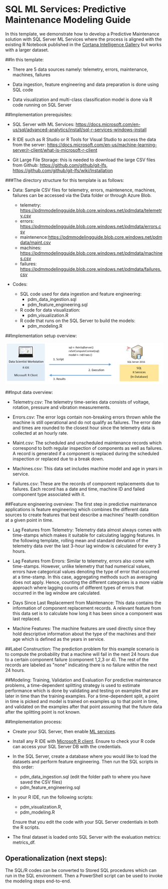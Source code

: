 # SQL ML Services: Predictive Maintenance Modeling Guide
In this template, we demonstrate how to develop a Predictive Maintenance solution with SQL Server ML Services where the process is aligned with the existing R Notebook published in the [Cortana Intelligence Gallery](https://gallery.cortanaintelligence.com/Notebook/Predictive-Maintenance-Modelling-Guide-R-Notebook-1) but works with a larger dataset. 

##In this template:
* There are 5 data sources namely: telemetry, errors, maintenance, machines, failures

* Data ingestion, feature engineering and data preparation is done using SQL code

* Data visualization and multi-class classification model is done via R code running on SQL Server

##Implementation prerequisites: 
* SQL Server with ML Services: https://docs.microsoft.com/en-us/sql/advanced-analytics/install/sql-r-services-windows-install

* R IDE such as R Studio or R Tools for Visual Studio to access the data from the server: https://docs.microsoft.com/en-us/machine-learning-server/r-client/what-is-microsoft-r-client

* Git Large File Storage: this is needed to download the large CSV files from Github: https://github.com/github/git-lfs, https://github.com/github/git-lfs/wiki/Installation

###The directory structure for this template is as follows:
* Data: Sample CSV files for telemetry, errors, maintenence, machines, failures can be accessed via the Data folder or through Azure Blob. 
	- telemetry: https://pdmmodelingguide.blob.core.windows.net/pdmdata/telemetry.csv 
	- errors: https://pdmmodelingguide.blob.core.windows.net/pdmdata/errors.csv
	- maintenence:https://pdmmodelingguide.blob.core.windows.net/pdmdata/maint.csv 
	- machines: https://pdmmodelingguide.blob.core.windows.net/pdmdata/machines.csv 
	- failures: https://pdmmodelingguide.blob.core.windows.net/pdmdata/failures.csv
* Codes: 

	- SQL code used for data ingestion and feature engineering: 	
		- pdm_data_ingestion.sql
		- pdm_feature_engineering.sql
	- R code for data visualization: 
		- pdm_visualization.R
	- R code that runs on the SQL Server to build the models: 
		- pdm_modeling.R 

##Implementation setup overview: 

![1]

##Input data overview: 
* Telemetry.csv: The telemetry time-series data consists of voltage, rotation, pressure and vibration measurements.

* Errors.csv: The error logs contain non-breaking errors thrown while the machine is still operational and do not qualify as failures. The error date and times are rounded to the closest hour since the telemetry data is collected at an hourly rate.

* Maint.csv: The scheduled and unscheduled maintenance records which correspond to both regular inspection of components as well as failures. A record is generated if a component is replaced during the scheduled inspection or replaced due to a break down. 

* Machines.csv: This data set includes machine model and age in years in service.

* Failures.csv: These are the records of component replacements due to failures. Each record has a date and time, machine ID and failed component type associated with it.

##Feature engineering overview:
The first step in predictive maintenance applications is feature engineering which combines the different data sources to create features that best describe a machines’ health condition at a given point in time. 

* Lag Features from Telemetry: Telemetry data almost always comes with time-stamps which makes it suitable for calculating lagging features. In the following template, rolling mean and standard deviation of the telemetry data over the last 3-hour lag window is calculated for every 3 hours.

* Lag Features from Errors: Similar to telemetry, errors also come with time-stamps. However, unlike telemetry that had numerical values, errors have categorical values denoting the type of error that occurred at a time-stamp. In this case, aggregating methods such as averaging does not apply. Hence, counting the different categories is a more viable approach where lagging counts of different types of errors that occurred in the lag window are calculated. 

* Days Since Last Replacement from Maintenance: This data contains the information of component replacement records. A relevant feature from this data set is to calculate how long it has been since a component was last replaced.

* Machine Features: The machine features are used directly since they hold descriptive information about the type of the machines and their age which is defined as the years in service.

##Label Construction:
The prediction problem for this example scenario is to compute the probability that a machine will fail in the next 24 hours due to a certain component failure (component 1,2,3 or 4). The rest of the records are labeled as "none" indicating there is no failure within the next 24 hours.

##Modeling: Training, Validation and Evaluation
For predictive maintenance problems, a time-dependent splitting strategy is used to estimate performance which is done by validating and testing on examples that are later in time than the training examples. For a time-dependent split, a point in time is picked and model is trained on examples up to that point in time, and validated on the examples after that point assuming that the future data after the splitting point is not known. 

##Implementation process: 
* Create your SQL Server, then enable [ML services](https://docs.microsoft.com/en-us/sql/advanced-analytics/install/sql-r-services-windows-install).

* Install any R IDE with [Microsoft R client](https://docs.microsoft.com/en-us/machine-learning-server/r-client/what-is-microsoft-r-client). Ensure to check your R code can access your SQL Server DB with the credentials.   

* In the SQL Server, create a database where you would like to load the datasets and perform feature engineering. Then run the SQL scripts in this order: 

	- pdm_data_ingestion.sql (edit the folder path to where you have saved the CSV files)
	- pdm_feature_engineering.sql

* In your R IDE, run the following scripts: 
	- pdm_visualization.R, 
	- pdm_modeling.R 
	
	Ensure that you edit the code with your SQL Server credentials in both the R scripts. 

* The final dataset is loaded onto SQL Server with the evaluation metrics: metrics_df.

## Operationalization (next steps):
The SQL/R codes can be converted to Stored SQL procedures which can run in the SQL environment. Then a PowerShell script can be used to invoke the modeling steps end-to-end.


[1]: ./Images/Pdm_Readme_github_img1.PNG




